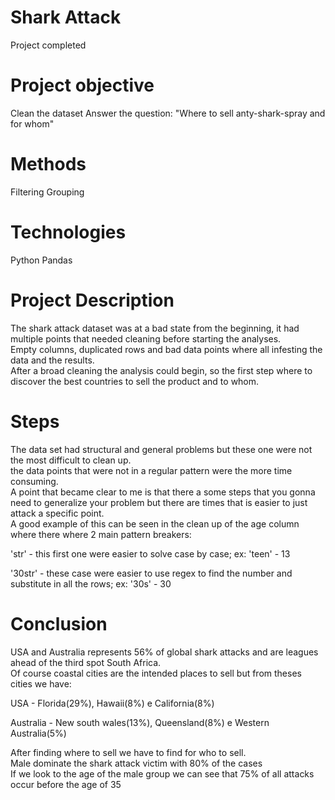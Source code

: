 # Shark Attack
Project completed

# Project objective
Clean the dataset
Answer the question: "Where to sell anty-shark-spray and for whom"

# Methods

Filtering
Grouping


# Technologies

Python
Pandas

# Project Description
The shark attack dataset was at a bad state from the beginning, it had multiple points that needed cleaning before starting the analyses.<br />
Empty columns, duplicated rows and bad data points where all infesting the data and the results.<br />
After a broad cleaning the analysis could begin, so the first step where to discover the best countries to sell the product and to whom.<br />

# Steps
The data set had structural and general problems but these one were not the most difficult to clean up.<br />
the data points that were not in a regular pattern were the more time consuming.<br />
A point that became clear to me is that there a some steps that you gonna need to generalize your problem but there are times that is easier to just attack a specific point.<br />
A good example of this can be seen in the clean up of the age column where there where 2 main pattern breakers:

'str' - this first one were easier to solve case by case; ex: 'teen' - 13 

'30str' - these case were easier to use regex to find the number and substitute in all the rows;  ex: '30s' - 30

# Conclusion
USA and Australia represents 56% of global shark attacks and are leagues ahead of the third spot South Africa.<br />
Of course coastal cities are the intended places to sell but from theses cities we have:

USA - Florida(29%), Hawaii(8%) e California(8%)

Australia - New south wales(13%), Queensland(8%) e Western Australia(5%)

After finding where to sell we have to find for who to sell.<br />
Male dominate the shark attack victim with 80% of the cases<br />
If we look to the age of the male group we can see that 75% of all attacks occur before the age of 35<br />